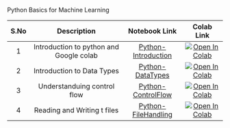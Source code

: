 Python Basics for Machine Learning

| S.No |  Description                             | Notebook Link                                                          | Colab Link           |
|:----:|    :------------:                        |     :--------------:                                                   |    :--------:        |
| 1    | Introduction to python and Google colab  | [Python-Introduction](Python-Introduction.ipynb)  |[![Open In Colab](https://colab.research.google.com/assets/colab-badge.svg)](https://colab.research.google.com/github/rbg-research/AI-Training/blob/main/python/python-basics/Python-Introduction.ipynb)                                                                                                                               |
| 2    | Introduction to Data Types               | [Python-DataTypes  ](Python-DataTypes.ipynb)      |[![Open In Colab](https://colab.research.google.com/assets/colab-badge.svg)](https://colab.research.google.com/github/rbg-research/AI-Training/blob/main/python/python-basics/Python-Data%20Types.ipynb)                                                                                                                               |
| 3    | Understanduing control flow              | [Python-ControlFlow ](Python-ControlFlow.ipynb)    |[![Open In Colab](https://colab.research.google.com/assets/colab-badge.svg)](https://colab.research.google.com/github/rbg-research/AI-Training/blob/main/python/python-basics/Python-ControlFlow.ipynb)                                                                                                                                |
| 4    | Reading and Writing t files              |[Python-FileHandling](Python-FileHandling.ipynb)|[![Open In Colab](https://colab.research.google.com/assets/colab-badge.svg)](https://colab.research.google.com/github/rbg-research/AI-Training/blob/main/python/python-basics/Python-File%20Handling.ipynb)                                                                                                                            |
 
 
